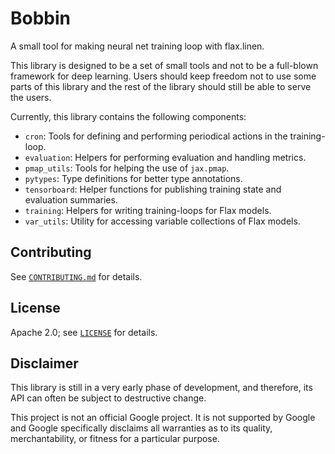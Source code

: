 # Bobbin

A small tool for making neural net training loop with flax.linen.

This library is designed to be a set of small tools and not to be a full-blown
framework for deep learning.  Users should keep freedom not to use some parts
of this library and the rest of the library should still be able to serve the
users.

Currently, this library contains the following components:

- `cron`:
  Tools for defining and performing periodical actions in the training-loop.
- `evaluation`:
  Helpers for performing evaluation and handling metrics.
- `pmap_utils`:
  Tools for helping the use of `jax.pmap`.
- `pytypes`:
  Type definitions for better type annotations.
- `tensorboard`:
  Helper functions for publishing training state and evaluation summaries.
- `training`:
  Helpers for writing training-loops for Flax models.
- `var_utils`:
  Utility for accessing variable collections of Flax models.


## Contributing

See [`CONTRIBUTING.md`](CONTRIBUTING.md) for details.

## License

Apache 2.0; see [`LICENSE`](LICENSE) for details.

## Disclaimer

This library is still in a very early phase of development, and therefore,
its API can often be subject to destructive change.

This project is not an official Google project. It is not supported by
Google and Google specifically disclaims all warranties as to its quality,
merchantability, or fitness for a particular purpose.
